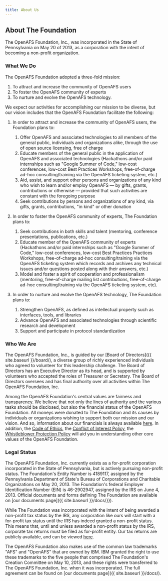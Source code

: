 ```yaml
---
title: About Us
---
```


## About The Foundation ##

The OpenAFS Foundation, Inc., was incorporated in the State of Pennsylvania on
May 20 of 2013, as a corporation with the intent of becoming a non-profit
organization.

### What We Do ###

The OpenAFS Foundation adopted a three-fold mission:

1. To attract and increase the community of OpenAFS users
2. To foster the OpenAFS community of experts
3. To nurture and evolve the OpenAFS technology.

We expect our activities for accomplishing our mission to be diverse, but our
vision includes that the OpenAFS Foundation facilitate the following:

1.  In order to attract and increase the community of OpenAFS users, the
    Foundation plans to:

    1. Offer OpenAFS and associated technologies to all members of the general
       public, individuals and organizations alike, through the use of open
       source licensing, free of charge
    2. Educate members of the general public in the application of OpenAFS and
       associated technologies (Hackathons and/or paid internships such as
       "Google Summer of Code," low-cost conferences, low-cost Best Practices
       Workshops, free-of-charge ad-hoc consulting/training via the OpenAFS
       ticketing system, etc.)
    3. Aid, assist, and support other persons and organizations of any kind
       who wish to learn and/or employ OpenAFS &mdash; by gifts, grants,
       contributions or otherwise &mdash; provided that such activities are
       constant with the foregoing purpose
    4. Seek contributions by persons and organizations of any kind, via gifts,
       grants, contributions, "in kind" or other donation

2.  In order to foster the OpenAFS community of experts, The Foundation plans
    to:

    1. Seek contributions in both skills and talent (mentoring, conference
       presentations, publications, etc.)
    2. Educate member of the OpenAFS community of experts (Hackathons and/or
       paid internships such as "Google Summer of Code," low-cost conferences,
       low-cost Best Practices Practices Workshops, free-of-charge ad-hoc
       consulting/training via the OpenAFS ticketing system which records and
       archives any technical issues and/or questions posted along with their
       answers, etc.)
    3. Model and foster a spirit of cooperation and professionalism
       (mentoring, free-of-charge mailing list contributions, free-of-charge
       ad-hoc consulting/training via the OpenAFS ticketing system, etc).

3.  In order to nurture and evolve the OpenAFS technology, The Foundation plans
    to:

    1. Strengthen OpenAFS, as defined as intellectual property such as
       interfaces, tools, and libraries
    2. Advance OpenAFS and associated technologies through scientific research
       and development
    3. Support and participate in protocol standardization

### Who We Are ###

The OpenAFS Foundation, Inc., is guided by our
[Board of Directors]({{ site.baseurl }}/board/), a diverse group of richly
experienced individuals who agreed to volunteer for this leadership challenge.
The Board of Directors has an Executive Director as its head, and is supported
by volunteers who accepted the roles of Treasurer or Secretary. The Board of
Directors oversees and has final authority over all activities within The
OpenAFS Foundation, Inc.

Among the OpenAFS Foundation's central values are fairness and transparency.
We believe that not only the lines of authority and the various tasks should be
disclosed, but also the financial status of the OpenAFS Foundation. All moneys
were donated to The Foundation and its causes by individuals or organizations
wishing to support both our mission and our vision. And so, information about
our financials is always available [here]({{site.baseurl}}/docs/finances/). In
addition, the [Code of Ethics](XXXbrokenlink), the [Conflict of Interest
Policy](XXXbrokenlink), the [Whistleblower Protection Policy](XXXbrokenlink)
will aid you in understanding other core values of the OpenAFS Foundation. 

### Legal Status ###

The OpenAFS Foundation, Inc. currently exists as a for-profit corporation
incorporated in the State of Pennsylvania, but is actively pursuing non-profit
status. The Foundation's Entity Number is 4189117, assigned by the Pennsylvania
Department of State's Bureau of Corporations and Charitable Organizations on
May 20, 2013. The Foundation's federal Employer Identification Number (EIN) is
46-2902947, assigned by the IRS on June 4, 2013. Official documents and forms
defining The Foundation are available on [our documents
page]({{ site.baseurl }}/docs/}}).

While The Foundation was incorporated with the intent of being awarded a
non-profit tax status by the IRS, any corporation like ours will start with a
for-profit tax status until the IRS has indeed granted a non-profit status.
This means that, until and unless awarded a non-profit status by the IRS,
corporate tax returns must be filed as for-profit entity. Our tax returns are
publicly available, and can be viewed [here]({{site.baseurl}}/docs/finances/).

The OpenAFS Foundation also makes use of the common law trademarks "AFS" and
"OpenAFS" that are owned by IBM. IBM granted the right to use these trademarks
to the five people that comprised The Foundation's Creation Committee on May
10, 2013, and these rights were transferred to The OpenAFS Foundation, Inc.
when it was incorporated. The full agreement can be found on [our documents
page]({{ site.baseurl }}/docs/).
